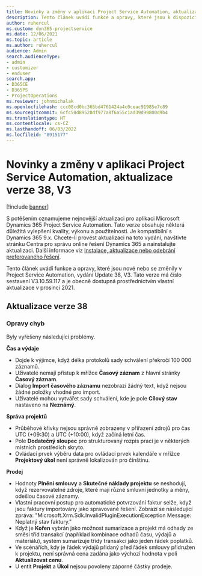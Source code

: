 ```yaml
---
title: Novinky a změny v aplikaci Project Service Automation, aktualizace verze 38, V3
description: Tento článek uvádí funkce a opravy, které jsou k dispozici v Microsoft Dynamics 365 Project Service Automation, vydání Update 38, V3.
author: ruhercul
ms.custom: dyn365-projectservice
ms.date: 12/06/2021
ms.topic: article
ms.author: ruhercul
audience: Admin
search.audienceType:
- admin
- customizer
- enduser
search.app:
- D365CE
- D365PS
- ProjectOperations
ms.reviewer: johnmichalak
ms.openlocfilehash: ccc08cd0bc365bd4761424a4c0ceac91985e7c89
ms.sourcegitcommit: 6cfc50d89528df977a8f6a55c1ad39d99800d9b4
ms.translationtype: HT
ms.contentlocale: cs-CZ
ms.lasthandoff: 06/03/2022
ms.locfileid: "8915177"
---
```

# <a name="whats-new-or-changed-in-project-service-automation-update-release-38-v3"></a>Novinky a změny v aplikaci Project Service Automation, aktualizace verze 38, V3

[!include [banner](../includes/psa-now-project-operations.md)]

S potěšením oznamujeme nejnovější aktualizaci pro aplikaci Microsoft Dynamics 365 Project Service Automation. Tato verze obsahuje některá důležitá vylepšení kvality, výkonu a použitelnosti. Je kompatibilní s Dynamics 365 9.x. Chcete-li provést aktualizaci na toto vydání, navštivte stránku Centra pro správu online řešení Dynamics 365 a nainstalujte aktualizaci. Další informace viz [Instalace, aktualizace nebo odebrání preferovaného řešení](/power-platform/admin/install-remove-preferred-solution).

Tento článek uvádí funkce a opravy, které jsou nové nebo se změnily v Project Service Automation, vydání Update 38, V3. Tato verze má číslo sestavení V3.10.59.117 a je obecně dostupná prostřednictvím vlastní aktualizace v prosinci 2021.

## <a name="update-release-38"></a>Aktualizace verze 38

### <a name="bug-fixes"></a>Opravy chyb

Byly vyřešeny následující problémy.

**Čas a výdaje**

- Dojde k výjimce, když délka protokolů sady schválení překročí 100 000 záznamů.
- Uživatelé nemají přístup k mřížce **Časový záznam** z hlavní stránky **Časový záznam**.
- Dialog **Import časového záznamu** nezobrazí žádný text, když nejsou žádné položky vhodné pro import.
- Uživatelé mohou vytvářet sady schválení, kde je pole **Cílový stav** nastaveno na **Neznámý**.

**Správa projektů**

- Průběhové křivky nejsou správně zobrazeny v přiřazení zdrojů pro čas UTC (+09:30) a UTC (+10:00), když začíná letní čas.
- Pole **Dodatečný sloupec** pro strukturovaný rozpis prací je v některých místních prostředích skryto.
- Ovládací prvek výběru data pro ovládací prvek kalendáře v mřížce **Projektový úkol** není správně lokalizován pro čínštinu.

**Prodej**

- Hodnoty **Plnění smlouvy** a **Skutečné náklady projektu** se neshodují, když rezervovatelné zdroje, které mají různé smluvní jednotky a měny, odešlou časové záznamy.
- Vlastní pracovní postup pro automatické potvrzování faktur selže, když jsou faktury importovány jako spravované řešení. Zobrazí se následující zpráva: "Microsoft.Xrm.Sdk.InvalidPluginExecutionException Message: Neplatný stav faktury."
- Když je **Kořen** vybrán jako možnost sumarizace a projekt má odhady ze směsi tříd transakcí (například kombinace odhadů času, výdajů a materiálu), systém sumarizuje třídy transakcí jako jeden řádek poplatků.
- Ve scénářích, kdy je řádek výdajů přidaný před řádek smlouvy přidružen k projektu, není správná cena zadána jako výchozí hodnota v poli **Aktualizovat cenu**.
- U entit **Projekt** a **Úkol** nejsou povoleny záporné částky prodeje.
